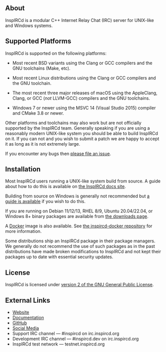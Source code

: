 ## About

InspIRCd is a modular C++ Internet Relay Chat (IRC) server for UNIX-like and Windows systems.

## Supported Platforms

InspIRCd is supported on the following platforms:

- Most recent BSD variants using the Clang or GCC compilers and the GNU toolchains (Make, etc).

- Most recent Linux distributions using the Clang or GCC compilers and the GNU toolchain.

- The most recent three major releases of macOS using the AppleClang, Clang, or GCC (*not* LLVM-GCC) compilers and the GNU toolchains.

- Windows 7 or newer using the MSVC 14 (Visual Studio 2015) compiler and CMake 3.8 or newer.

Other platforms and toolchains may also work but are not officially supported by the InspIRCd team. Generally speaking if you are using a reasonably modern UNIX-like system you should be able to build InspIRCd on it. If you can not and you wish to submit a patch we are happy to accept it as long as it is not extremely large.

If you encounter any bugs then [please file an issue](https://github.com/inspircd/inspircd/issues/new/choose).

## Installation

Most InspIRCd users running a UNIX-like system build from source. A guide about how to do this is available on [the InspIRCd docs site](https://docs.inspircd.org/3/installation/source).

Building from source on Windows is generally not recommended but [a guide is available](https://docs.inspircd.org/3/installation/windows-source/) if you wish to do this.

If you are running on Debian 11/12/13, RHEL 8/9, Ubuntu 20.04/22.04, or Windows 8+ binary packages are available from [the downloads page](https://github.com/inspircd/inspircd/releases/latest).

A [Docker](https://www.docker.com) image is also available. See [the inspircd-docker repository](https://github.com/inspircd/inspircd-docker) for more information.

Some distributions ship an InspIRCd package in their package managers. We generally do not recommend the use of such packages as in the past distributions have made broken modifications to InspIRCd and not kept their packages up to date with essential security updates.

## License

InspIRCd is licensed under [version 2 of the GNU General Public License](https://docs.inspircd.org/license).

## External Links

* [Website](https://www.inspircd.org)
* [Documentation](https://docs.inspircd.org)
* [GitHub](https://github.com/inspircd)
* [Social Media](https://docs.inspircd.org/social)
* Support IRC channel &mdash; \#inspircd on irc.inspircd.org
* Development IRC channel &mdash; \#inspircd.dev on irc.inspircd.org
* InspIRCd test network &mdash; testnet.inspircd.org
